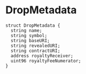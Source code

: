 # DropMetadata

```solidity
struct DropMetadata {
  string name;
  string symbol;
  string baseURI;
  string revealedURI;
  string contractURI;
  address royaltyReceiver;
  uint96 royaltyFeeNumerator;
}
```

